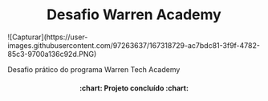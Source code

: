 
<h1 align="center"> Desafio Warren Academy</h1>
![Capturar](https://user-images.githubusercontent.com/97263637/167318729-ac7bdc81-3f9f-4782-85c3-9700a136c92d.PNG)

Desafio prático do programa Warren Tech Academy
<h4 align ="center">
:chart: Projeto concluído :chart:
  </h4>
